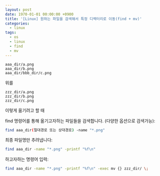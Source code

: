 ```yaml
---
layout: post
date: 1970-01-01 00:00:00 +0900
title: '[Linux] 원하는 파일을 검색해서 특정 디렉터리로 이동(find + mv)'
categories:
  - linux
tags:
  - os
  - linux
  - find
  - mv
---
```


```
aaa_dir/a.png
aaa_dir/b.png
aaa_dir/bbb_dir/c.png
```
위를

```
zzz_dir/a.png
zzz_dir/b.png
zzz_dir/c.png
```
이렇게 옮기려고 할 때

find 명령어를 통해 옮기고자하는 파일들을 검색합니다. (다양한 옵션으로 검색가능):
```bash
find aaa_dir(절대경로 또는 상대경로) -name "*.png"
```

최종 파일명만 추려냅니다:
```bash
find aaa_dir -name "*.png" -printf "%f\n"
```

하고자하는 명령어 입력:
```bash
find aaa_dir -name "*.png" -printf "%f\n" -exec mv {} zzz_dir/ \;
```

